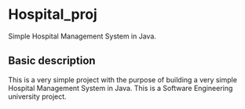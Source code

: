 # Hospital_proj
Simple Hospital Management System in Java.
## Basic description
This is a very simple project with the purpose of building a very simple Hospital Management System in Java.
This is a Software Engineering university project.

